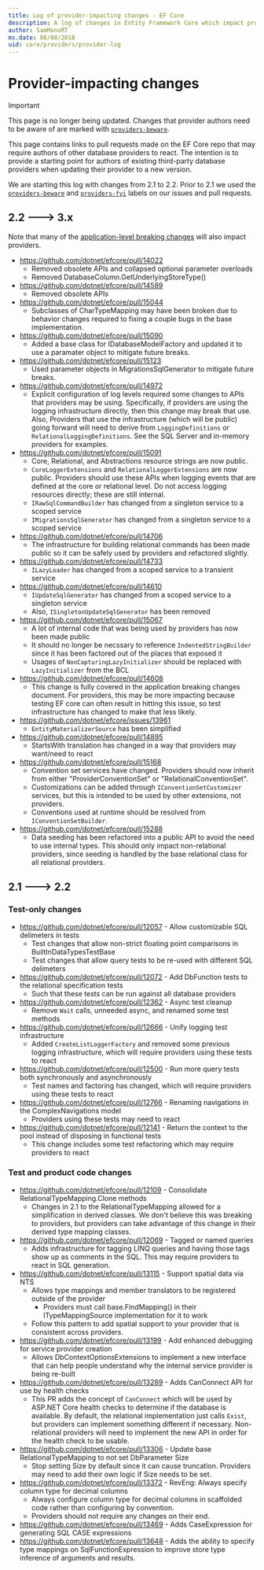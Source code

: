 ```yaml
---
title: Log of provider-impacting changes - EF Core
description: A log of changes in Entity Framework Core which impact providers
author: SamMonoRT
ms.date: 08/08/2018
uid: core/providers/provider-log
---
```


# Provider-impacting changes

> [!IMPORTANT]
> This page is no longer being updated. Changes that provider authors need to be aware of are marked with [`providers-beware`](https://github.com/dotnet/efcore/labels/providers-beware).

This page contains links to pull requests made on the EF Core repo that may require authors of other database providers to react. The intention is to provide a starting point for authors of existing third-party database providers when updating their provider to a new version.

We are starting this log with changes from 2.1 to 2.2. Prior to 2.1 we used the [`providers-beware`](https://github.com/dotnet/efcore/labels/providers-beware) and [`providers-fyi`](https://github.com/dotnet/efcore/labels/providers-fyi) labels on our issues and pull requests.

## 2.2 ---> 3.x

Note that many of the [application-level breaking changes](xref:core/what-is-new/ef-core-3.x/breaking-changes) will also impact providers.

* <https://github.com/dotnet/efcore/pull/14022>
  * Removed obsolete APIs and collapsed optional parameter overloads
  * Removed DatabaseColumn.GetUnderlyingStoreType()
* <https://github.com/dotnet/efcore/pull/14589>
  * Removed obsolete APIs
* <https://github.com/dotnet/efcore/pull/15044>
  * Subclasses of CharTypeMapping may have been broken due to behavior changes required to fixing a couple bugs in the base implementation.
* <https://github.com/dotnet/efcore/pull/15090>
  * Added a base class for IDatabaseModelFactory and updated it to use a paramater object to mitigate future breaks.
* <https://github.com/dotnet/efcore/pull/15123>
  * Used parameter objects in MigrationsSqlGenerator to mitigate future breaks.
* <https://github.com/dotnet/efcore/pull/14972>
  * Explicit configuration of log levels required some changes to APIs that providers may be using. Specifically, if providers are using the logging infrastructure directly, then this change may break that use. Also, Providers that use the infrastructure (which will be public) going forward will need to derive from `LoggingDefinitions` or `RelationalLoggingDefinitions`. See the SQL Server and in-memory providers for examples.
* <https://github.com/dotnet/efcore/pull/15091>
  * Core, Relational, and Abstractions resource strings are now public.
  * `CoreLoggerExtensions` and `RelationalLoggerExtensions` are now public. Providers should use these APIs when logging events that are defined at the core or relational level. Do not access logging resources directly; these are still internal.
  * `IRawSqlCommandBuilder` has changed from a singleton service to a scoped service
  * `IMigrationsSqlGenerator` has changed from a singleton service to a scoped service
* <https://github.com/dotnet/efcore/pull/14706>
  * The infrastructure for building relational commands has been made public so it can be safely used by providers and refactored slightly.
* <https://github.com/dotnet/efcore/pull/14733>
  * `ILazyLoader` has changed from a scoped service to a transient service
* <https://github.com/dotnet/efcore/pull/14610>
  * `IUpdateSqlGenerator` has changed from a scoped service to a singleton service
  * Also, `ISingletonUpdateSqlGenerator` has been removed
* <https://github.com/dotnet/efcore/pull/15067>
  * A lot of internal code that was being used by providers has now been made public
  * It should no longer be necssary to reference `IndentedStringBuilder` since it has been factored out of the places that exposed it
  * Usages of `NonCapturingLazyInitializer` should be replaced with `LazyInitializer` from the BCL
* <https://github.com/dotnet/efcore/pull/14608>
  * This change is fully covered in the application breaking changes document. For providers, this may be more impacting because testing EF core can often result in hitting this issue, so test infrastructure has changed to make that less likely.
* <https://github.com/dotnet/efcore/issues/13961>
  * `EntityMaterializerSource` has been simplified
* <https://github.com/dotnet/efcore/pull/14895>
  * StartsWith translation has changed in a way that providers may want/need to react
* <https://github.com/dotnet/efcore/pull/15168>
  * Convention set services have changed. Providers should now inherit from either "ProviderConventionSet" or "RelationalConventionSet".
  * Customizations can be added through `IConventionSetCustomizer` services, but this is intended to be used by other extensions, not providers.
  * Conventions used at runtime should be resolved from `IConventionSetBuilder`.
* <https://github.com/dotnet/efcore/pull/15288>
  * Data seeding has been refactored into a public API to avoid the need to use internal types. This should only impact non-relational providers, since seeding is handled by the base relational class for all relational providers.

## 2.1 ---> 2.2

### Test-only changes

* <https://github.com/dotnet/efcore/pull/12057> - Allow customizable SQL delimeters in tests
  * Test changes that allow non-strict floating point comparisons in BuiltInDataTypesTestBase
  * Test changes that allow query tests to be re-used with different SQL delimeters
* <https://github.com/dotnet/efcore/pull/12072> - Add DbFunction tests to the relational specification tests
  * Such that these tests can be run against all database providers
* <https://github.com/dotnet/efcore/pull/12362> - Async test cleanup
  * Remove `Wait` calls, unneeded async, and renamed some test methods
* <https://github.com/dotnet/efcore/pull/12666> - Unify logging test infrastructure
  * Added `CreateListLoggerFactory` and removed some previous logging infrastructure, which will require providers using these tests to react
* <https://github.com/dotnet/efcore/pull/12500> - Run more query tests both synchronously and asynchronously
  * Test names and factoring has changed, which will require providers using these tests to react
* <https://github.com/dotnet/efcore/pull/12766> - Renaming navigations in the ComplexNavigations model
  * Providers using these tests may need to react
* <https://github.com/dotnet/efcore/pull/12141> - Return the context to the pool instead of disposing in functional tests
  * This change includes some test refactoring which may require providers to react

### Test and product code changes

* <https://github.com/dotnet/efcore/pull/12109> - Consolidate RelationalTypeMapping.Clone methods
  * Changes in 2.1 to the RelationalTypeMapping allowed for a simplification in derived classes. We don't believe this was breaking to providers, but providers can take advantage of this change in their derived type mapping classes.
* <https://github.com/dotnet/efcore/pull/12069> - Tagged or named queries
  * Adds infrastructure for tagging LINQ queries and having those tags show up as comments in the SQL. This may require providers to react in SQL generation.
* <https://github.com/dotnet/efcore/pull/13115> - Support spatial data via NTS
  * Allows type mappings and member translators to be registered outside of the provider
    * Providers must call base.FindMapping() in their ITypeMappingSource implementation for it to work
  * Follow this pattern to add spatial support to your provider that is consistent across providers.
* <https://github.com/dotnet/efcore/pull/13199> - Add enhanced debugging for service provider creation
  * Allows DbContextOptionsExtensions to implement a new interface that can help people understand why the internal service provider is being re-built
* <https://github.com/dotnet/efcore/pull/13289> - Adds CanConnect API for use by health checks
  * This PR adds the concept of `CanConnect` which will be used by ASP.NET Core health checks to determine if the database is available. By default, the relational implementation just calls `Exist`, but providers can implement something different if necessary. Non-relational providers will need to implement the new API in order for the health check to be usable.
* <https://github.com/dotnet/efcore/pull/13306> - Update base RelationalTypeMapping to not set DbParameter Size
  * Stop setting Size by default since it can cause truncation. Providers may need to add their own logic if Size needs to be set.
* <https://github.com/dotnet/efcore/pull/13372> - RevEng: Always specify column type for decimal columns
  * Always configure column type for decimal columns in scaffolded code rather than configuring by convention.
  * Providers should not require any changes on their end.
* <https://github.com/dotnet/efcore/pull/13469> - Adds CaseExpression for generating SQL CASE expressions
* <https://github.com/dotnet/efcore/pull/13648> - Adds the ability to specify type mappings on SqlFunctionExpression to improve store type inference of arguments and results.

